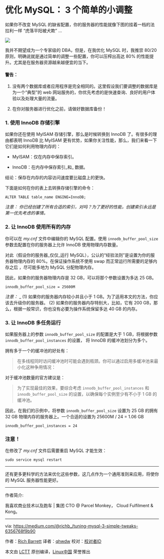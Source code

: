 优化 MySQL： 3 个简单的小调整
============================================================

如果你不改变 MySQL 的缺省配置，你的服务器的性能就像下图的挂着一档的法拉利一样 “虎落平阳被犬欺” …


![](https://cdn-images-1.medium.com/max/1000/1*b7M28XbrOc4FF3tJP-vvyg.png)

我并不期望成为一个专家级的 DBA，但是，在我优化 MySQL 时，我推崇 80/20 原则，明确说就是通过简单的调整一些配置，你可以压榨出高达 80% 的性能提升。尤其是在服务器资源越来越便宜的当下。

#### 警告：

1.  没有两个数据库或者应用程序是完全相同的。这里假设我们要调整的数据库是为一个“典型”的 web 网站服务的，你优先考虑的是快速查询、良好的用户体验以及处理大量的流量。

2.  在你对服务器进行优化之前，请做好数据库备份！

### 1\. 使用 InnoDB 存储引擎

如果你还在使用 MyISAM 存储引擎，那么是时候转换到 InnoDB 了。有很多的理由都表明 InnoDB 比 MyISAM 更有优势，如果你关注性能，那么，我们来看一下它们是如何利用物理内存的：

*   MyISAM：仅在内存中保存索引。

*   InnoDB：在内存中保存索引_和_ 数据。

结论：保存在内存的内容访问速度要比磁盘上的更快。

下面是如何在你的表上去转换存储引擎的命令：

```
ALTER TABLE table_name ENGINE=InnoDB;
```

 _注意：_  _你已经创建了所有合适的索引，对吗？为了更好的性能，创建索引永远是第一优先考虑的事情。_ 

### 2\. 让 InnoDB 使用所有的内存 

你可以在 _my.cnf_  文件中编辑你的 MySQL 配置。使用 `innodb_buffer_pool_size` 参数去配置在你的服务器上允许 InnoDB 使用物理内存数量。

对此（假设你的服务器_仅仅_运行 MySQL），公认的“经验法则”是设置为你的服务器物理内存的 80%。在保证操作系统不使用 swap 而正常运行所需要的足够内存之后 ，尽可能多地为 MySQL 分配物理内存。

因此，如果你的服务器物理内存是 32 GB，可以将那个参数设置为多达 25 GB。

```
innodb_buffer_pool_size = 25600M
```

 _注意：_  _ (1) 如果你的服务器内存较小并且小于 1 GB。为了适用本文的方法，你应该去升级你的服务器。 (2) 如果你的服务器内存特别大，比如，它有 200 GB，那么，根据一般常识，你也没有必要为操作系统保留多达 40 GB 的内存。 

### 3\. 让 InnoDB 多任务运行

如果服务器上的参数 `innodb_buffer_pool_size` 的配置是大于 1 GB，将根据参数 `innodb_buffer_pool_instances` 的设置， 将 InnoDB 的缓冲池划分为多个。

拥有多于一个的缓冲池的好处有：

> 在多线程同时访问缓冲池时可能会遇到瓶颈。你可以通过启用多缓冲池来最小化这种争用情况：

对于缓冲池数量的官方建议是：

> 为了实现最佳的效果，要综合考虑 `innodb_buffer_pool_instances` 和 `innodb_buffer_pool_size` 的设置，以确保每个实例至少有不小于 1 GB 的缓冲池。

因此，在我们的示例中，将参数 `innodb_buffer_pool_size` 设置为 25 GB 的拥有 32 GB 物理内存的服务器上。一个合适的设置为 25600M / 24 = 1.06 GB

```
innodb_buffer_pool_instances = 24
```

### 注意！

在修改了 _my.cnf_ 文件后需要重启 MySQL 才能生效：

```
sudo service mysql restart
```

* * *

还有更多更科学的方法来优化这些参数，这几点作为一个通用准则来应用，将使你的 MySQL 服务器性能更好。

--------------------------------------------------------------------------------

作者简介:

我喜欢商业技术以及跑车 | 集团 CTO @ Parcel Monkey， Cloud Fulfilment & Kong。

------

via: https://medium.com/@richb_/tuning-mysql-3-simple-tweaks-6356768f9b90

作者：[Rich Barrett](https://medium.com/@richb_)
译者：[qhwdw](https://github.com/qhwdw)
校对：[校对者ID](https://github.com/校对者ID)

本文由 [LCTT](https://github.com/LCTT/TranslateProject) 原创编译，[Linux中国](https://linux.cn/) 荣誉推出


